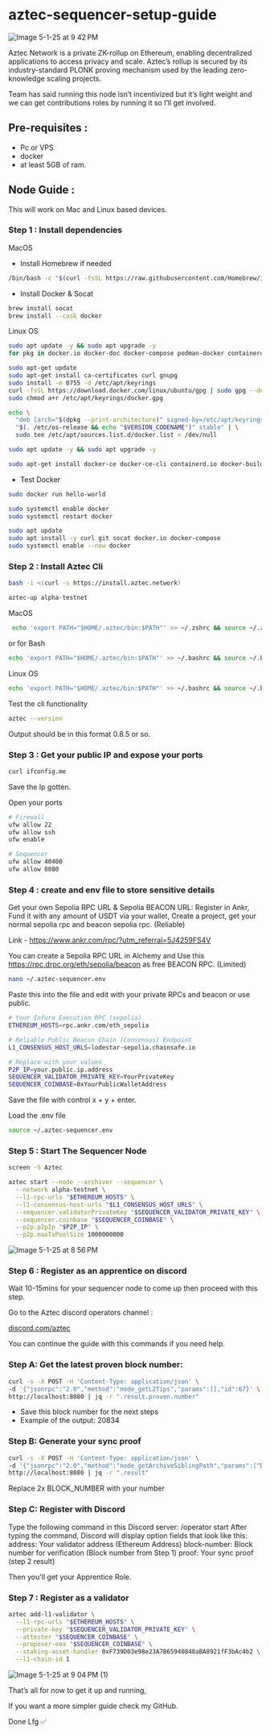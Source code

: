 # aztec-sequencer-setup-guide

![Image 5-1-25 at 9 42 PM](https://github.com/user-attachments/assets/54e3126a-f82d-4f97-9874-377c52a27df9)

Aztec Network is a private ZK-rollup on Ethereum, enabling decentralized applications to access privacy and scale. Aztec’s rollup is secured by its industry-standard PLONK proving mechanism used by the leading zero-knowledge scaling projects.

Team has said running this node isn’t incentivized but it’s light weight and we can get contributions roles by running it so I’ll get involved.

## Pre-requisites :

- Pc or VPS
- docker 
- at least 5GB of ram.

## Node Guide :

This will work on Mac and Linux based devices.

### Step 1 : Install dependencies 

MacOS

- Install Homebrew if needed
```bash
/bin/bash -c "$(curl -fsSL https://raw.githubusercontent.com/Homebrew/install/HEAD/install.sh)"
```
- Install Docker & Socat
```bash
brew install socat
brew install --cask docker
```

Linux OS
```bash
sudo apt update -y && sudo apt upgrade -y
for pkg in docker.io docker-doc docker-compose podman-docker containerd runc; do sudo apt-get remove $pkg; done

sudo apt-get update
sudo apt-get install ca-certificates curl gnupg
sudo install -m 0755 -d /etc/apt/keyrings
curl -fsSL https://download.docker.com/linux/ubuntu/gpg | sudo gpg --dearmor -o /etc/apt/keyrings/docker.gpg
sudo chmod a+r /etc/apt/keyrings/docker.gpg

echo \
  "deb [arch="$(dpkg --print-architecture)" signed-by=/etc/apt/keyrings/docker.gpg] download.docker.com/linux/ubuntu \
  "$(. /etc/os-release && echo "$VERSION_CODENAME")" stable" | \
  sudo tee /etc/apt/sources.list.d/docker.list > /dev/null

sudo apt update -y && sudo apt upgrade -y

sudo apt-get install docker-ce docker-ce-cli containerd.io docker-buildx-plugin docker-compose-plugin
```
- Test Docker
```bash
sudo docker run hello-world
```
```bash
sudo systemctl enable docker
sudo systemctl restart docker
```
```bash
sudo apt update
sudo apt install -y curl git socat docker.io docker-compose
sudo systemctl enable --now docker
```

### Step 2 : Install Aztec Cli

```bash
bash -i <(curl -s https://install.aztec.network)
```
```bash
aztec-up alpha-testnet
```

MacOS

```bash
 echo 'export PATH="$HOME/.aztec/bin:$PATH"' >> ~/.zshrc && source ~/.zshrc
```
or for Bash

```bash
echo 'export PATH="$HOME/.aztec/bin:$PATH"' >> ~/.bashrc && source ~/.bashrc
```

Linux OS

```bash
echo 'export PATH="$HOME/.aztec/bin:$PATH"' >> ~/.bashrc && source ~/.bashrc
```
Test the cli functionality 

```bash
aztec --version
```

Output should be in this format 0.8.5 or so.

### Step 3 : Get your public IP and expose your ports

```bash
curl ifconfig.me
```

Save the Ip gotten.

Open your ports 
```bash
# Firewall
ufw allow 22
ufw allow ssh
ufw enable
```
```bash
# Sequencer
ufw allow 40400
ufw allow 8080
```

### Step 4 : create and env file to store sensitive details

Get your own Sepolia RPC URL & Sepolia BEACON URL: Register in Ankr, Fund it with any amount of USDT via your wallet, Create a project, get your normal sepolia rpc and beacon sepolia rpc. (Reliable)

Link - https://www.ankr.com/rpc/?utm_referral=5J4259FS4V

You can create a Sepolia RPC URL in Alchemy and Use this https://rpc.drpc.org/eth/sepolia/beacon as free BEACON RPC. (Limited)

```bash
nano ~/.aztec-sequencer.env
```

Paste this into the file and edit with your private RPCs and beacon or use public.

```bash
# Your Infura Execution RPC (sepolia)
ETHEREUM_HOSTS=rpc.ankr.com/eth_sepolia

# Reliable Public Beacon Chain (Consensus) Endpoint
L1_CONSENSUS_HOST_URLS=lodestar-sepolia.chainsafe.io

# Replace with your values
P2P_IP=your.public.ip.address
SEQUENCER_VALIDATOR_PRIVATE_KEY=YourPrivateKey
SEQUENCER_COINBASE=0xYourPublicWalletAddress
```
Save the file with control x + y + enter.

Load the .env file 

```bash
source ~/.aztec-sequencer.env
```

### Step 5 : Start The Sequencer Node

```bash
screen -S Aztec
```

```bash
aztec start --node --archiver --sequencer \
  --network alpha-testnet \
  --l1-rpc-urls "$ETHEREUM_HOSTS" \
  --l1-consensus-host-urls "$L1_CONSENSUS_HOST_URLS" \
  --sequencer.validatorPrivateKey "$SEQUENCER_VALIDATOR_PRIVATE_KEY" \
  --sequencer.coinbase "$SEQUENCER_COINBASE" \
  --p2p.p2pIp "$P2P_IP" \
  --p2p.maxTxPoolSize 1000000000
```
![Image 5-1-25 at 8 56 PM](https://github.com/user-attachments/assets/fb9372d1-4446-4c04-b2f8-5406a0ac0c09)

### Step 6 : Register as an apprentice on discord

Wait 10-15mins for your sequencer node to come up then proceed with this step.

Go to the Aztec discord operators channel :

[discord.com/aztec](https://discord.com/channels/1144692727120937080/1367196595866828982)

You can continue the guide with this commands if you need help.

### Step A: Get the latest proven block number:

```bash
curl -s -X POST -H 'Content-Type: application/json' \
-d '{"jsonrpc":"2.0","method":"node_getL2Tips","params":[],"id":67}' \
http://localhost:8080 | jq -r ".result.proven.number"
```

- Save this block number for the next steps
- Example of the output: 20834

### Step B: Generate your sync proof

```bash
curl -s -X POST -H 'Content-Type: application/json' \
-d '{"jsonrpc":"2.0","method":"node_getArchiveSiblingPath","params":["BLOCK_NUMBER","BLOCK_NUMBER"],"id":67}' \
http://localhost:8080 | jq -r ".result"
```

Replace 2x BLOCK_NUMBER with your number

### Step C: Register with Discord

Type the following command in this Discord server: /operator start
After typing the command, Discord will display option fields that look like this:
address: Your validator address (Ethereum Address)
block-number: Block number for verification (Block number from Step 1)
proof: Your sync proof (step 2 result)

Then you'll get your Apprentice Role.

### Step 7 : Register as a validator 

```bash
aztec add-l1-validator \
  --l1-rpc-urls "$ETHEREUM_HOSTS" \
  --private-key "$SEQUENCER_VALIDATOR_PRIVATE_KEY" \
  --attester "$SEQUENCER_COINBASE" \
  --proposer-eoa "$SEQUENCER_COINBASE" \
  --staking-asset-handler 0xF739D03e98e23A7B65940848aBA8921fF3bAc4b2 \
  --l1-chain-id 1 
```
![Image 5-1-25 at 9 04 PM (1)](https://github.com/user-attachments/assets/ed683c0c-251e-4049-9479-fd4ec86ee640)

That’s all for now to get it up and running,

If you want a more simpler guide check my GitHub.

Done Lfg ✅
